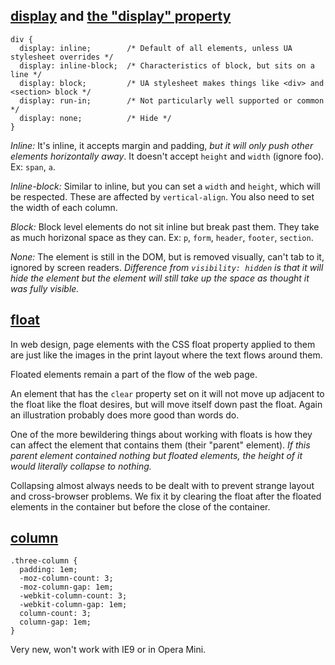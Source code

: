 ## [display](http://css-tricks.com/almanac/properties/d/display/) and [the "display" property](http://learnlayout.com/display.html)

	div {
	  display: inline;        /* Default of all elements, unless UA stylesheet overrides */
	  display: inline-block;  /* Characteristics of block, but sits on a line */
	  display: block;         /* UA stylesheet makes things like <div> and <section> block */
	  display: run-in;        /* Not particularly well supported or common */
	  display: none;          /* Hide */
	}

*Inline:* It's inline, it accepts margin and padding, *but it will only push other elements horizontally away*. It doesn't accept `height` and `width` (ignore foo). Ex: `span`, `a`.

*Inline-block:* Similar to inline, but you can set a `width` and `height`, which will be respected. These are affected by `vertical-align`. You also need to set the width of each column.

*Block:* Block level elements do not sit inline but break past them. They take as much horizonal space as they can. Ex: `p`, `form`, `header`, `footer`, `section`.

*None:* The element is still in the DOM, but is removed visually, can't tab to it, ignored by screen readers. *Difference from `visibility: hidden` is that it will hide the element but the element will still take up the space as thought it was fully visible.*

## [float](http://css-tricks.com/all-about-floats/)

In web design, page elements with the CSS float property applied to them are just like the images in the print layout where the text flows around them.

Floated elements remain a part of the flow of the web page.

An element that has the `clear` property set on it will not move up adjacent to the float like the float desires, but will move itself down past the float. Again an illustration probably does more good than words do.

One of the more bewildering things about working with floats is how they can affect the element that contains them (their "parent" element). *If this parent element contained nothing but floated elements, the height of it would literally collapse to nothing.*

Collapsing almost always needs to be dealt with to prevent strange layout and cross-browser problems. We fix it by clearing the float after the floated elements in the container but before the close of the container.

## [column](http://learnlayout.com/column.html)

	.three-column {
	  padding: 1em;
	  -moz-column-count: 3;
	  -moz-column-gap: 1em;
	  -webkit-column-count: 3;
	  -webkit-column-gap: 1em;
	  column-count: 3;
	  column-gap: 1em;
	}

Very new, won't work with IE9 or in Opera Mini.
